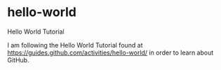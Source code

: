 # hello-world
Hello World Tutorial 

I am following the Hello World Tutorial found at https://guides.github.com/activities/hello-world/ in order to learn about GitHub.
